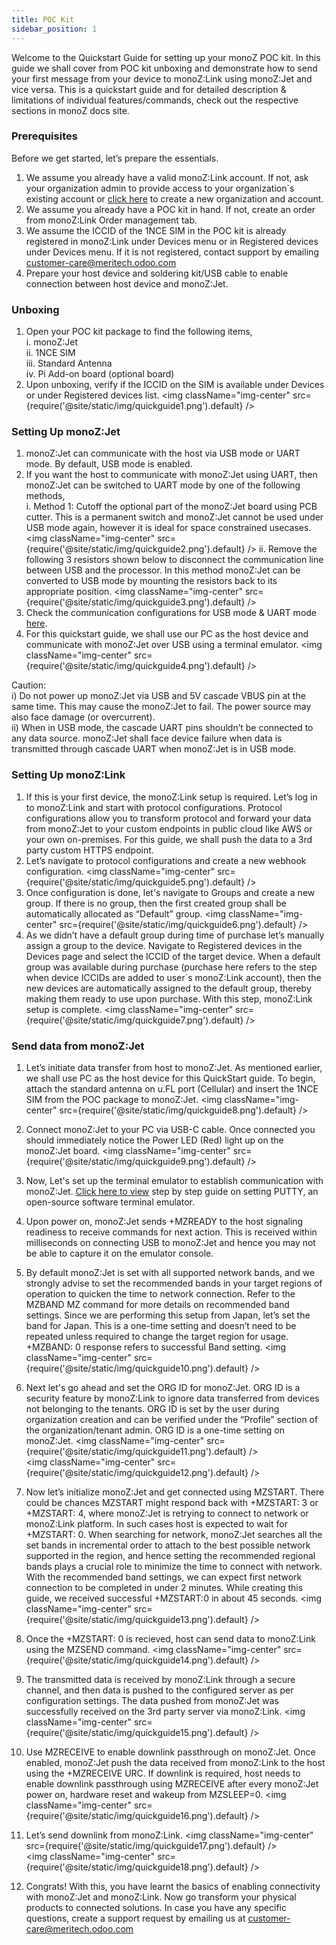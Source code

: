 ```yaml
---
title: POC Kit
sidebar_position: 1
---
```


Welcome to the Quickstart Guide for setting up your monoZ POC kit. In this guide we shall cover from POC kit unboxing and demonstrate how to send your first message from your device to monoZ:Link using monoZ:Jet and vice versa. This is a quickstart guide and for detailed description & limitations of individual features/commands, check out the respective sections in monoZ docs site.

### Prerequisites
Before we get started, let’s prepare the essentials. 
1.	We assume you already have a valid monoZ:Link account. If not, ask your organization admin to provide access to your organization`s existing account or <a target="_blank" href="https://link.monoz.io/monoZLink/Login">click here</a> to create a new organization and account.
2.	We assume you already have a POC kit in hand. If not, create an order from monoZ:Link Order management tab.
3.	We assume the ICCID of the 1NCE SIM in the POC kit is already registered in monoZ:Link under Devices menu or in Registered devices under Devices menu. If it is not registered, contact support by emailing customer-care@meritech.odoo.com
4.	Prepare your host device and soldering kit/USB cable to enable connection between host device and monoZ:Jet.

### Unboxing
1.	Open your POC kit package to find the following items,\
    i.	monoZ:Jet \
    ii.	1NCE SIM \
    iii.	Standard Antenna \
    iv.	Pi Add-on board (optional board) 
2.	Upon unboxing, verify if the ICCID on the SIM is available under Devices or under Registered devices list.
    <img className="img-center" src={require('@site/static/img/quickguide1.png').default} />

### Setting Up monoZ:Jet
1.	monoZ:Jet can communicate with the host via USB mode or UART mode. By default, USB mode is enabled.
2.	If you want the host to communicate with monoZ:Jet using UART, then monoZ:Jet can be switched to UART mode by one of the following methods, \
    i.	Method 1: Cutoff the optional part of the monoZ:Jet board using PCB cutter. This is a permanent switch and monoZ:Jet cannot be used under USB mode again, however it is ideal for space constrained usecases. 
    <img className="img-center" src={require('@site/static/img/quickguide2.png').default} />
    ii.	Remove the following 3 resistors shown below to disconnect the communication line between USB and the processor. In this method monoZ:Jet can be converted to USB mode by mounting the resistors back to its appropriate position.
    <img className="img-center" src={require('@site/static/img/quickguide3.png').default} />
3.	Check the communication configurations for USB mode & UART mode <a target="_blank" href="https://docs.monoz.io/docs/monoZJet/hostcommunication">here</a>.
4.	For this quickstart guide, we shall use our PC as the host device and communicate with monoZ:Jet over USB using a terminal emulator.
    <img className="img-center" src={require('@site/static/img/quickguide4.png').default} />

Caution:\
i)	Do not power up monoZ:Jet via USB and 5V cascade VBUS pin at the same time. This may cause the monoZ:Jet to fail. The power source may also face damage (or overcurrent).\
ii)	When in USB mode, the cascade UART pins shouldn’t be connected to any data source. monoZ:Jet shall face device failure when data is transmitted through cascade UART when monoZ:Jet is in USB mode.



### Setting Up monoZ:Link
1.	If this is your first device, the monoZ:Link setup is required. Let’s log in to monoZ:Link and start with protocol configurations. Protocol configurations allow you to transform protocol and forward your data from monoZ:Jet to your custom endpoints in public cloud like AWS or your own on-premises. For this guide, we shall push the data to a 3rd party custom HTTPS endpoint.
2.	Let’s navigate to protocol configurations and create a new webhook configuration. 
    <img className="img-center" src={require('@site/static/img/quickguide5.png').default} />
3.	Once configuration is done, let's navigate to Groups and create a new group. If there is no group, then the first created group shall be automatically allocated as “Default” group. 
    <img className="img-center" src={require('@site/static/img/quickguide6.png').default} />
4.	As we didn’t have a default group during time of purchase let’s manually assign a group to the device. Navigate to Registered devices in the Devices page and select the ICCID of the target device. When a default group was available during purchase (purchase here refers to the step when device ICCIDs are added to user`s monoZ:Link account), then the new devices are automatically assigned to the default group, thereby making them ready to use upon purchase. With this step, monoZ:Link setup is complete.
    <img className="img-center" src={require('@site/static/img/quickguide7.png').default} />
 

### Send data from monoZ:Jet
1.	Let’s initiate data transfer from host to monoZ:Jet. As mentioned earlier, we shall use PC as the host device for this QuickStart guide. To begin, attach the standard antenna on u.FL port (Cellular) and insert the 1NCE SIM from the POC package to monoZ:Jet.
    <img className="img-center" src={require('@site/static/img/quickguide8.png').default} />
 
2.	Connect monoZ:Jet to your PC via USB-C cable. Once connected you should immediately notice the Power LED (Red) light up on the monoZ:Jet board.
    <img className="img-center" src={require('@site/static/img/quickguide9.png').default} />
 
3.	Now, Let's set up the terminal emulator to establish communication with monoZ:Jet. <a target="_blank" href="https://docs.monoz.io/v1/_d_e_b_u_g__c_o_n_s_o_l_e.html">Click here to view</a> step by step guide on setting PUTTY, an open-source software terminal emulator.
4.	Upon power on, monoZ:Jet sends +MZREADY to the host signaling readiness to receive commands for next action. This is received within milliseconds on connecting USB to monoZ:Jet and hence you may not be able to capture it on the emulator console. 
5.	By default monoZ:Jet is set with all supported network bands, and we strongly advise to set the recommended bands in your target regions of operation to quicken the time to network connection. Refer to the MZBAND MZ command for more details on recommended band settings. Since we are performing this setup from Japan, let’s set the band for Japan. This is a one-time setting and doesn’t need to be repeated unless required to change the target region for usage. +MZBAND: 0 response refers to successful Band setting.
    <img className="img-center" src={require('@site/static/img/quickguide10.png').default} />
6.	Next let's go ahead and set the ORG ID for monoZ:Jet. ORG ID is a security feature by monoZ:Link to ignore data transferred from devices not belonging to the tenants. ORG ID is set by the user during organization creation and can be verified under the “Profile” section of the organization/tenant admin. ORG ID is a one-time setting on monoZ:Jet.
    <img className="img-center" src={require('@site/static/img/quickguide11.png').default} /><br/>
    <img className="img-center" src={require('@site/static/img/quickguide12.png').default} />

7.	Now let’s initialize monoZ:Jet and get connected using MZSTART. There could be chances MZSTART might respond back with +MZSTART: 3 or +MZSTART: 4, where monoZ:Jet is retrying to connect to network or monoZ:Link platform. In such cases host is expected to wait for +MZSTART: 0. When searching for network, monoZ:Jet searches all the set bands in incremental order to attach to the best possible network supported in the region, and hence setting the recommended regional bands plays a crucial role to minimize the time to connect with network. With the recommended band settings, we can expect first network connection to be completed in under 2 minutes. While creating this guide, we received successful +MZSTART:0 in about 45 seconds. 
    <img className="img-center" src={require('@site/static/img/quickguide13.png').default} />
8.	Once the +MZSTART: 0 is recieved, host can send data to monoZ:Link using the MZSEND command. 
    <img className="img-center" src={require('@site/static/img/quickguide14.png').default} />

9.	The transmitted data is received by monoZ:Link through a secure channel, and then data is pushed to the configured server as per configuration settings. The data pushed from monoZ:Jet was successfully received on the 3rd party server via monoZ:Link.
    <img className="img-center" src={require('@site/static/img/quickguide15.png').default} />
10.	Use MZRECEIVE to enable downlink passthrough on monoZ:Jet. Once enabled, monoZ:Jet push the data received from monoZ:Link to the host using the +MZRECEIVE URC. If downlink is required, host needs to enable downlink passthrough using MZRECEIVE after every monoZ:Jet power on, hardware reset and wakeup from MZSLEEP=0.
    <img className="img-center" src={require('@site/static/img/quickguide16.png').default} />
11.	Let’s send downlink from monoZ:Link.
    <img className="img-center" src={require('@site/static/img/quickguide17.png').default} /><br/>
    <img className="img-center" src={require('@site/static/img/quickguide18.png').default} />
 
12.	Congrats! With this, you have learnt the basics of enabling connectivity with monoZ:Jet and monoZ:Link. Now go transform your physical products to connected solutions. In case you have any specific questions, create a support request by emailing us at customer-care@meritech.odoo.com

